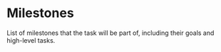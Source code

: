 # Milestones

List of milestones that the task will be part of, including their goals and high-level tasks.